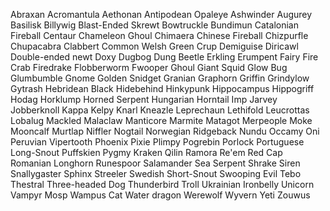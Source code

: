 Abraxan
Acromantula
Aethonan
Antipodean Opaleye
Ashwinder
Augurey
Basilisk
Billywig
Blast-Ended Skrewt
Bowtruckle
Bundimun
Catalonian Fireball
Centaur
Chameleon Ghoul
Chimaera
Chinese Fireball
Chizpurfle
Chupacabra
Clabbert
Common Welsh Green
Crup
Demiguise
Diricawl
Double-ended newt
Doxy
Dugbog
Dung Beetle
Erkling
Erumpent
Fairy
Fire Crab
Firedrake
Flobberworm
Fwooper
Ghoul
Giant Squid
Glow Bug
Glumbumble
Gnome
Golden Snidget
Granian
Graphorn
Griffin
Grindylow
Gytrash
Hebridean Black
Hidebehind
Hinkypunk
Hippocampus
Hippogriff
Hodag
Horklump
Horned Serpent
Hungarian Horntail
Imp
Jarvey
Jobberknoll
Kappa
Kelpy
Knarl
Kneazle
Leprechaun
Lethifold
Leucrottas
Lobalug
Mackled Malaclaw
Manticore
Marmite
Matagot
Merpeople
Moke
Mooncalf
Murtlap
Niffler
Nogtail
Norwegian Ridgeback
Nundu
Occamy
Oni
Peruvian Vipertooth
Phoenix
Pixie
Plimpy
Pogrebin
Porlock
Portuguese Long-Snout
Puffskien
Pygmy Kraken
Qilin
Ramora
Re'em
Red Cap
Romanian Longhorn
Runespoor
Salamander
Sea Serpent
Shrake
Siren
Snallygaster
Sphinx
Streeler
Swedish Short-Snout
Swooping Evil
Tebo
Thestral
Three-headed Dog
Thunderbird
Troll
Ukrainian Ironbelly
Unicorn
Vampyr Mosp
Wampus Cat
Water dragon
Werewolf
Wyvern
Yeti
Zouwus